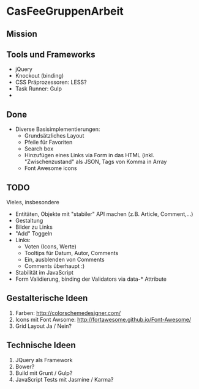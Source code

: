CasFeeGruppenArbeit
===================
## Mission ##

## Tools und Frameworks ##
* jQuery
* Knockout (binding)
* CSS Präprozessoren: LESS?
* Task Runner: Gulp
* 

## Done ##
* Diverse Basisimplementierungen:
    * Grundsätzliches Layout
    * Pfeile für Favoriten
    * Search box
    * Hinzufügen eines Links via Form in das HTML (inkl. "Zwischenzustand" als JSON, Tags von Komma in Array
    * Font Awesome icons


## TODO ##
Vieles, insbesondere
* Entitäten, Objekte mit "stabiler" API machen (z.B. Article, Comment,...)
* Gestaltung
* Bilder zu Links
* "Add" Toggeln
* Links:
    * Voten (Icons, Werte)
    * Tooltips für Datum, Autor, Comments
    * Ein, ausblenden von Comments
    * Comments überhaupt :)
* Stabilität im JavaScript
* Form Validierung, binding der Validators via data-* Attribute

## Gestalterische Ideen ##
1. Farben: http://colorschemedesigner.com/
2. Icons mit Font Awsome: http://fortawesome.github.io/Font-Awesome/
3. Grid Layout Ja / Nein?


## Technische Ideen ##
1. JQuery als Framework
2. Bower?
3. Build mit Grunt / Gulp?
4. JavaScript Tests mit Jasmine / Karma?
